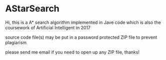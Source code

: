 # AStarSearch

Hi, this is a A* search algorithm implemented in Jave code which is also the coursework of Artificial Intelligent in 2017

source code file(s) may be put in a password protected ZIP file to prevent plagiarism

please send me email if you need to open up any ZIP file, thanks!
